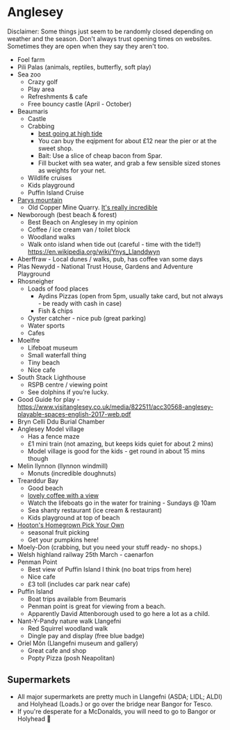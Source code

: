 # Anglesey

Disclaimer: Some things just seem to be randomly closed depending on weather and the season. Don't always trust opening times on websites. Sometimes they are open when they say they aren't too.

* Foel farm
* Pili Palas (animals, reptiles, butterfly, soft play)
* Sea zoo
    * Crazy golf
    * Play area
    * Refreshments & cafe
    * Free bouncy castle (April - October)
* Beaumaris
    * Castle
    * Crabbing
      * [best going at high tide](https://www.thebeachguide.co.uk/north-wales/anglesey/beaumaris-weather.htm)
      * You can buy the eqipment for about £12 near the pier or at the sweet shop.
      * Bait: Use a slice of cheap bacon from Spar.
      * Fill bucket with sea water, and grab a few sensible sized stones as weights for your net.
    * Wildlife cruises
    * Kids playground
    * Puffin Island Cruise
* [Parys mountain](https://maps.app.goo.gl/eSW1vpRxTuRA3344A)
    * Old Copper Mine Quarry. [It's really incredible](https://www.google.com/maps/place/Mynydd+Parys+%7C+Parys+Mountain+Copper+Mine/@53.3879778,-4.3510932,3a,75y,90t/data=!3m8!1e2!3m6!1sAF1QipOooEJs02TwJOaD5y7qt3haL80CySkjsMuWVqmP!2e10!3e12!6shttps:%2F%2Flh5.googleusercontent.com%2Fp%2FAF1QipOooEJs02TwJOaD5y7qt3haL80CySkjsMuWVqmP%3Dw152-h86-k-no!7i4000!8i2252!4m7!3m6!1s0x4864522fc0d28e93:0x7c1882f33642f1cb!8m2!3d53.3879778!4d-4.3510932!10e5!16s%2Fg%2F11ckvby9lw?entry=ttu)
* Newborough (best beach & forest)
    * Best Beach on Anglesey in my opinion
    * Coffee / ice cream van / toilet block
    * Woodland walks
    * Walk onto island when tide out (careful - time with the tide!!) https://en.wikipedia.org/wiki/Ynys_Llanddwyn
* Aberffraw - Local dunes / walks, pub, has coffee van some days
* Plas Newydd - National Trust House, Gardens and Adventure Playground
* Rhosneigher
    * Loads of food places
       * Aydins Pizzas (open from 5pm, usually take card, but not always - be ready with cash in case)
       * Fish & chips
    * Oyster catcher - nice pub (great parking)
    * Water sports
    * Cafes
* Moelfre
    * Lifeboat museum
    * Small waterfall thing
    * Tiny beach
    * Nice cafe
* South Stack Lighthouse
    * RSPB centre / viewing point
    * See dolphins if you’re lucky.
* Good Guide for play - https://www.visitanglesey.co.uk/media/822511/acc30568-anglesey-playable-spaces-english-2017-web.pdf
* Bryn Celli Ddu Burial Chamber
* Anglesey Model village
    * Has a fence maze
    * £1 mini train (not amazing, but keeps kids quiet for about 2 mins)
    * Model village is good for the kids - get round in about 15 mins though
* Melin llynnon (llynnon windmill)
    * Monuts (incredible doughnuts)
* Trearddur Bay
    * Good beach
    * [lovely coffee with a view](https://maps.app.goo.gl/5bubvFtvdfrzmF8d6)
    * Watch the lifeboats go in the water for training - Sundays @ 10am
    * Sea shanty restaurant (ice cream & restaurant)
    * Kids playground at top of beach
* [Hooton's Homegrown Pick Your Own](https://maps.app.goo.gl/APmwK9qKEVkm6SDB6)
   * seasonal fruit picking
   * Get your pumpkins here!
* Moely-Don (crabbing, but you need your stuff ready- no shops.)
* Welsh highland railway 25th March - caenarfon 
* Penman Point
    * Best view of Puffin Island I think (no boat trips from here)
    * Nice cafe
    * £3 toll (includes car park near cafe)
* Puffin Island
    * Boat trips available from Beumaris
    * Penman point is great for viewing from a beach.
    * Apparently David Attenborough used to go here a lot as a child.
* Nant-Y-Pandy nature walk Llangefni
    * Red Squirrel woodland walk
    * Dingle pay and display (free blue badge)
* Oriel Môn (Llangefni museum and gallery)
    * Great cafe and shop
    * Popty Pizza (posh Neapolitan)

## Supermarkets
* All major supermarkets are pretty much in Llangefni (ASDA; LIDL; ALDI) and Holyhead (Loads.) or go over the bridge near Bangor for Tesco.
* If you're desperate for a McDonalds, you will need to go to Bangor or Holyhead 🍔
